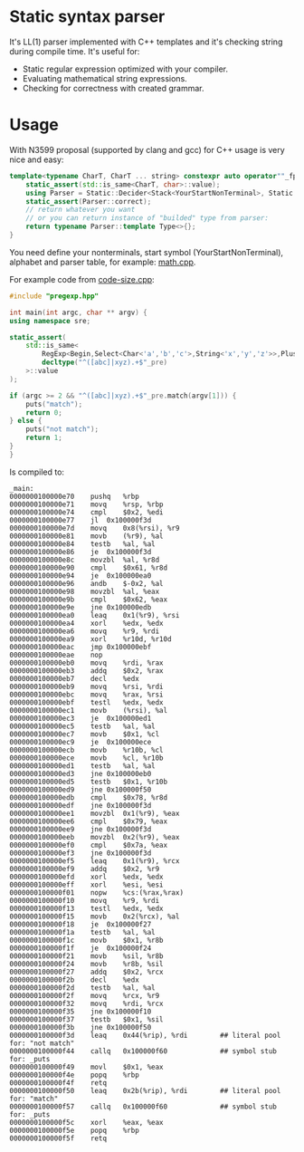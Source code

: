# Static syntax parser

It's LL(1) parser implemented with C++ templates and it's checking string during compile time. It's useful for:

* Static regular expression optimized with your compiler.
* Evaluating mathematical string expressions.
* Checking for correctness with created grammar.

# Usage

With N3599 proposal (supported by clang and gcc) for C++ usage is very nice and easy: 

```C++
template<typename CharT, CharT ... string> constexpr auto operator""_fpre() {
	static_assert(std::is_same<CharT, char>::value);
	using Parser = Static::Decider<Stack<YourStartNonTerminal>, Static::Input<string...>>;
	static_assert(Parser::correct);
	// return whatever you want
	// or you can return instance of "builded" type from parser: 
	return typename Parser::template Type<>{};
}
```

You need define your nonterminals, start symbol (YourStartNonTerminal), alphabet and parser table, for example: [math.cpp](math.cpp).

For example code from [code-size.cpp](code-size-test.cpp):

```C++
#include "pregexp.hpp"

int main(int argc, char ** argv) {
using namespace sre;

static_assert(
	std::is_same<
		RegExp<Begin,Select<Char<'a','b','c'>,String<'x','y','z'>>,Plus<Anything>,End>,
		decltype("^([abc]|xyz).+$"_pre)
	>::value
);

if (argc >= 2 && "^([abc]|xyz).+$"_pre.match(argv[1])) {
	puts("match");
	return 0;
} else {
	puts("not match");
	return 1;
}
} 
```
 
Is compiled to:

	_main:
	0000000100000e70	pushq	%rbp
	0000000100000e71	movq	%rsp, %rbp
	0000000100000e74	cmpl	$0x2, %edi
	0000000100000e77	jl	0x100000f3d
	0000000100000e7d	movq	0x8(%rsi), %r9
	0000000100000e81	movb	(%r9), %al
	0000000100000e84	testb	%al, %al
	0000000100000e86	je	0x100000f3d
	0000000100000e8c	movzbl	%al, %r8d
	0000000100000e90	cmpl	$0x61, %r8d
	0000000100000e94	je	0x100000ea0
	0000000100000e96	andb	$-0x2, %al
	0000000100000e98	movzbl	%al, %eax
	0000000100000e9b	cmpl	$0x62, %eax
	0000000100000e9e	jne	0x100000edb
	0000000100000ea0	leaq	0x1(%r9), %rsi
	0000000100000ea4	xorl	%edx, %edx
	0000000100000ea6	movq	%r9, %rdi
	0000000100000ea9	xorl	%r10d, %r10d
	0000000100000eac	jmp	0x100000ebf
	0000000100000eae	nop
	0000000100000eb0	movq	%rdi, %rax
	0000000100000eb3	addq	$0x2, %rax
	0000000100000eb7	decl	%edx
	0000000100000eb9	movq	%rsi, %rdi
	0000000100000ebc	movq	%rax, %rsi
	0000000100000ebf	testl	%edx, %edx
	0000000100000ec1	movb	(%rsi), %al
	0000000100000ec3	je	0x100000ed1
	0000000100000ec5	testb	%al, %al
	0000000100000ec7	movb	$0x1, %cl
	0000000100000ec9	je	0x100000ece
	0000000100000ecb	movb	%r10b, %cl
	0000000100000ece	movb	%cl, %r10b
	0000000100000ed1	testb	%al, %al
	0000000100000ed3	jne	0x100000eb0
	0000000100000ed5	testb	$0x1, %r10b
	0000000100000ed9	jne	0x100000f50
	0000000100000edb	cmpl	$0x78, %r8d
	0000000100000edf	jne	0x100000f3d
	0000000100000ee1	movzbl	0x1(%r9), %eax
	0000000100000ee6	cmpl	$0x79, %eax
	0000000100000ee9	jne	0x100000f3d
	0000000100000eeb	movzbl	0x2(%r9), %eax
	0000000100000ef0	cmpl	$0x7a, %eax
	0000000100000ef3	jne	0x100000f3d
	0000000100000ef5	leaq	0x1(%r9), %rcx
	0000000100000ef9	addq	$0x2, %r9
	0000000100000efd	xorl	%edx, %edx
	0000000100000eff	xorl	%esi, %esi
	0000000100000f01	nopw	%cs:(%rax,%rax)
	0000000100000f10	movq	%r9, %rdi
	0000000100000f13	testl	%edx, %edx
	0000000100000f15	movb	0x2(%rcx), %al
	0000000100000f18	je	0x100000f27
	0000000100000f1a	testb	%al, %al
	0000000100000f1c	movb	$0x1, %r8b
	0000000100000f1f	je	0x100000f24
	0000000100000f21	movb	%sil, %r8b
	0000000100000f24	movb	%r8b, %sil
	0000000100000f27	addq	$0x2, %rcx
	0000000100000f2b	decl	%edx
	0000000100000f2d	testb	%al, %al
	0000000100000f2f	movq	%rcx, %r9
	0000000100000f32	movq	%rdi, %rcx
	0000000100000f35	jne	0x100000f10
	0000000100000f37	testb	$0x1, %sil
	0000000100000f3b	jne	0x100000f50
	0000000100000f3d	leaq	0x44(%rip), %rdi        ## literal pool for: "not match"
	0000000100000f44	callq	0x100000f60             ## symbol stub for: _puts
	0000000100000f49	movl	$0x1, %eax
	0000000100000f4e	popq	%rbp
	0000000100000f4f	retq
	0000000100000f50	leaq	0x2b(%rip), %rdi        ## literal pool for: "match"
	0000000100000f57	callq	0x100000f60             ## symbol stub for: _puts
	0000000100000f5c	xorl	%eax, %eax
	0000000100000f5e	popq	%rbp
	0000000100000f5f	retq
